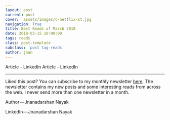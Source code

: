```yaml
---
layout: post
current: post
cover:  assets/images/c-netflix-st.jpg
navigation: True
title: Best Reads of March 2018
date: 2018-03-15 10:00:00
tags: reads
class: post-template
subclass: 'post tag-reads'
author: jnan
---
```

Article - LinkedIn
Article - LinkedIn

***
Liked this post? You can subscribe to my monthly newsletter [here](http://go.jdnayak.com/2hDwHVw). The newsletter contains my new posts and some interesting reads from across the web. I never send more than one newsletter in a month.

Author — Jnanadarshan Nayak

LinkedIn — Jnanadarshan Nayak
